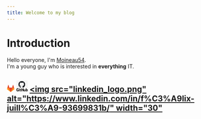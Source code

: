 ```yaml
---
title: Welcome to my blog
---
```


# Introduction

Hello everyone, I'm [Moineau54](https://github.com/Moineau54).\
I'm a young guy who is interested in **everything** IT.

[<img src="gitlab_logo.png" alt="https://gitlab.com/Moineau54" width="20">](https://gitlab.com/Moineau54)  [<img src="github_logo.png" alt="https://github.com/Moineau54" width="30">](https://github.com/Moineau54) [<img src="linkedin_logo.png" alt="https://www.linkedin.com/in/f%C3%A9lix-juill%C3%A9-93699831b/" width="30"](https://www.linkedin.com/in/f%C3%A9lix-juill%C3%A9-93699831b/)
---

